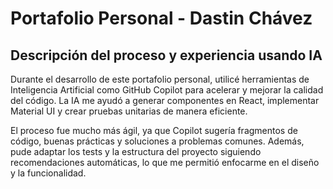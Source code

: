 # Portafolio Personal - Dastin Chávez

## Descripción del proceso y experiencia usando IA

Durante el desarrollo de este portafolio personal, utilicé herramientas de Inteligencia Artificial como GitHub Copilot para acelerar y mejorar la calidad del código. La IA me ayudó a generar componentes en React, implementar Material UI y crear pruebas unitarias de manera eficiente.

El proceso fue mucho más ágil, ya que Copilot sugería fragmentos de código, buenas prácticas y soluciones a problemas comunes. Además, pude adaptar los tests y la estructura del proyecto siguiendo recomendaciones automáticas, lo que me permitió enfocarme en el diseño y la funcionalidad.

